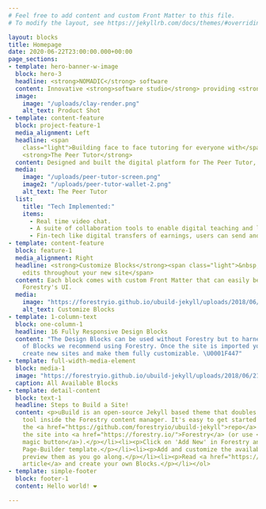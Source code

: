 ```yaml
---
# Feel free to add content and custom Front Matter to this file.
# To modify the layout, see https://jekyllrb.com/docs/themes/#overriding-theme-defaults

layout: blocks
title: Homepage
date: 2020-06-22T23:00:00.000+00:00
page_sections:
- template: hero-banner-w-image
  block: hero-3
  headline: <strong>NOMADIC</strong> software
  content: Innovative <strong>software studio</strong> providing <strong>digital design</strong> and <strong>engineering</strong> services to forward thinking businesses.
  image:
    image: "/uploads/clay-render.png"
    alt_text: Product Shot
- template: content-feature
  block: project-feature-1
  media_alignment: Left
  headline: <span
    class="light">Building face to face tutoring for everyone with</span>
    <strong>The Peer Tutor</strong>
  content: Designed and built the digital platform for The Peer Tutor, an online learning startup looking to enable peer to peer learning amongst the tech literate 'gen-z' demographic.
  media:
    image: "/uploads/peer-tutor-screen.png"
    image2: "/uploads/peer-tutor-wallet-2.png"
    alt_text: The Peer Tutor
  list:
    title: "Tech Implemented:"
    items:
      - Real time video chat.
      - A suite of collaboration tools to enable digital teaching and learning.
      - Fin-tech like digital transfers of earnings, users can send and redeem funds as it suits them.
- template: content-feature
  block: feature-1
  media_alignment: Right
  headline: <strong>Customize Blocks</strong><span class="light">&nbsp;to make quick
    edits throughout your new site</span>
  content: Each block comes with custom Front Matter that can easily be edited in
    Forestry's UI.
  media:
    image: "https://forestryio.github.io/ubuild-jekyll/uploads/2018/06/21/edit.gif"
    alt_text: Customize Blocks
- template: 1-column-text
  block: one-column-1
  headline: 16 Fully Responsive Design Blocks
  content: "The Design Blocks can be used without Forestry but to harness the power
    of Blocks we recommend using Forestry. Once the site is imported you can immediately
    create new sites and make them fully customizable. \U0001F447"
- template: full-width-media-element
  block: media-1
  image: "https://forestryio.github.io/ubuild-jekyll/uploads/2018/06/21/theme.png"
  caption: All Available Blocks
- template: detail-content
  block: text-1
  headline: Steps to Build a Site!
  content: <p>uBuild is an open-source Jekyll based theme that doubles as a builder
    tool inside the Forestry content manager. It's easy to get started!</p><ol><li><p>Fork
    the <a href="https://github.com/forestryio/ubuild-jekyll">repo</a> and import
    the site into <a href="https://forestry.io/">Forestry</a> (or use <a href="https://forestry.io/blog/ubuild-a-new-theme-for-static-sites-using-blocks#even-quicker-start">our
    magic button</a>).</p></li><li><p>Click on 'Add New' in Forestry and select the
    Page-Builder template.</p></li><li><p>Add and customize the available Blocks and
    preview them as you go along.</p></li><li><p>Read <a href="https://forestry.io/blog/ubuild-a-new-theme-for-static-sites-using-blocks/">our
    article</a> and create your own Blocks.</p></li></ol>
- template: simple-footer
  block: footer-1
  content: Hello world! ❤︎

---
```

